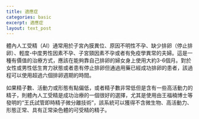 ```yaml
---
title: 適應症
categories: basic
excerpt: 適應症
layout: text_post
---
```


體內人工受精（AI）通常用於子宮內膜異位、原因不明性不孕、缺少排卵（停止排卵）、輕度-中度男性因素不孕、子宮頸因素不孕或者有免疫學異常的夫婦。這是一種有價值的治療方式，應該在能夠靠自己排卵的婦女身上使用大約3-6個月。對於女性或男性低生育力狀態或者患有停止排卵但通過用藥已經成功排卵的患者，該過程可以使用超過六個排卵週期的時間。


如果精子數、活動力或形態有點偏低，或者精子數非常低但是含有一些高活動力的精子，則體內人工受精是成功治療的一個很好的選擇，尤其是使用由王福楠博士等發明的“王氏試管即時精子微分離技術”，該系統可以獲得不含微生物、高活動力、形態正常、具有正常染色體的可受精的精子。
